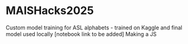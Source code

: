 # MAISHacks2025

Custom model training for ASL alphabets - trained on Kaggle and final model used locally [notebook link to be added]
Making a JS
